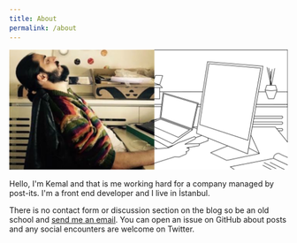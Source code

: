```yaml
---
title: About
permalink: /about
---
```


![Me working hard at day job!](/assets/uploads/about-me-working-hard-at-day-job-opt.svg "Me working hard at day job!")

Hello, I'm Kemal and that is me working hard for a company managed by post-its. I'm a front end developer and I live in İstanbul.

There is no contact form or discussion section on the blog so be an old school and <a href="mailto:kemal.yilmaz@tutanota.com">send me an email</a>. You can open an issue on GitHub about posts and any social encounters are welcome on Twitter.